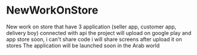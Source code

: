 # NewWorkOnStore
New work on store that have 3 application (seller app, customer app, delivery boy) connected with api 
the project will upload on google play and app store soon, i can't share code 
i will share screens after upload it on stores
The application will be launched soon in the Arab world
